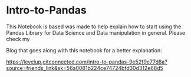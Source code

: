 # Intro-to-Pandas
This Notebook is based was made to help explain how to start using the Pandas Library for Data Science and Data manipulation in general. Please check my 

Blog that goes along with this notebook for a better explanation: 

https://levelup.gitconnected.com/intro-to-pandas-9e52f9e77d8a?source=friends_link&sk=56a0081b224ce74724bfd30d312e68d5
